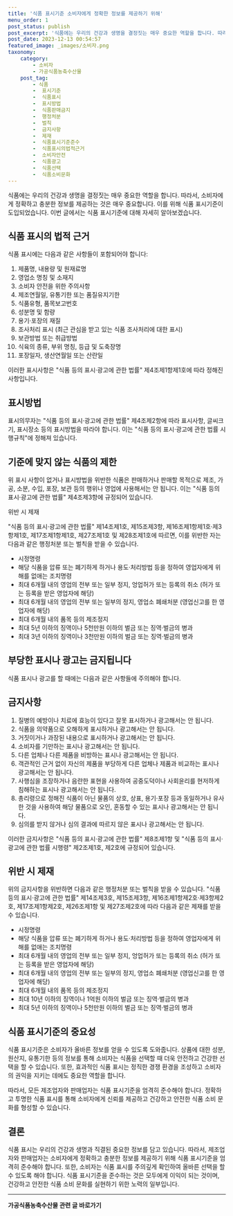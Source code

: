 ```yaml
---
title: '식품 표시기준 소비자에게 정확한 정보를 제공하기 위해'
menu_order: 1
post_status: publish
post_excerpt: '식품에는 우리의 건강과 생명을 결정짓는 매우 중요한 역할을 합니다. 따라서, 소비자에게 정확하고 충분한 정보를 제공하는 것은 매우 중요합니다. 이를 위해 식품 표시기준이 도입되었습니다. 이번 글에서는 식품 표시기준에 대해 자세히 알아보겠습니다.'
post_date: 2023-12-13 00:54:57
featured_image: _images/소비자.png
taxonomy:
    category:
        - 소비자
        - 가공식품농축수산물
    post_tag:
        - 식품
        -  표시기준
        -  식품표시
        -  표시방법
        -  식품판매금지
        -  행정처분
        -  벌칙
        -  금지사항
        -  제재
        -  식품표시기준준수
        -  식품표시의법적근거
        -  소비자안전
        -  식품광고
        -  식품선택
        -  식품소비문화
---
```



식품에는 우리의 건강과 생명을 결정짓는 매우 중요한 역할을 합니다. 따라서, 소비자에게 정확하고 충분한 정보를 제공하는 것은 매우 중요합니다. 이를 위해 식품 표시기준이 도입되었습니다. 이번 글에서는 식품 표시기준에 대해 자세히 알아보겠습니다.

## 식품 표시의 법적 근거

식품 표시에는 다음과 같은 사항들이 포함되어야 합니다:

1. 제품명, 내용량 및 원재료명
2. 영업소 명칭 및 소재지
3. 소비자 안전을 위한 주의사항
4. 제조연월일, 유통기한 또는 품질유지기한
5. 식품유형, 품목보고번호
6. 성분명 및 함량
7. 용기·포장의 재질
8. 조사처리 표시 (최근 관심을 받고 있는 식품 조사처리에 대한 표시)
9. 보관방법 또는 취급방법
10. 식육의 종류, 부위 명칭, 등급 및 도축장명
11. 포장일자, 생산연월일 또는 산란일

이러한 표시사항은 "식품 등의 표시·광고에 관한 법률" 제4조제1항제1호에 따라 정해진 사항입니다.

## 표시방법

표시의무자는 "식품 등의 표시·광고에 관한 법률" 제4조제2항에 따라 표시사항, 글씨크기, 표시장소 등의 표시방법을 따라야 합니다. 이는 "식품 등의 표시·광고에 관한 법률 시행규칙"에 정해져 있습니다.

## 기준에 맞지 않는 식품의 제한

위 표시 사항이 없거나 표시방법을 위반한 식품은 판매하거나 판매할 목적으로 제조, 가공, 소분, 수입, 포장, 보관 등의 행위나 영업에 사용해서는 안 됩니다. 이는 "식품 등의 표시·광고에 관한 법률" 제4조제3항에 규정되어 있습니다.

위반 시 제재

"식품 등의 표시·광고에 관한 법률" 제14조제1호, 제15조제3항, 제16조제1항제1호·제3항제1호, 제17조제1항제1호, 제27조제1호 및 제28조제1호에 따르면, 이를 위반한 자는 다음과 같은 행정처분 또는 벌칙을 받을 수 있습니다.

- 시정명령
- 해당 식품을 압류 또는 폐기하게 하거나 용도·처리방법 등을 정하여 영업자에게 위해를 없애는 조치명령
- 최대 6개월 내의 영업의 전부 또는 일부 정지, 엉업허가 또는 등록의 취소 (허가 또는 등록을 받은 영업자에 해당)
- 최대 6개월 내의 영업의 전부 또는 일부의 정지, 영업소 폐쇄처분 (영업신고를 한 영업자에 해당)
- 최대 6개월 내의 품목 등의 제조정지
- 최대 5년 이하의 징역이나 5천만원 이하의 벌금 또는 징역·벌금의 병과
- 최대 3년 이하의 징역이나 3천만원 이하의 벌금 또는 징역·벌금의 병과

## 부당한 표시나 광고는 금지됩니다

식품 표시나 광고를 할 때에는 다음과 같은 사항들에 주의해야 합니다.

## 금지사항

1. 질병의 예방이나 치료에 효능이 있다고 잘못 표시하거나 광고해서는 안 됩니다.
2. 식품을 의약품으로 오해하게 표시하거나 광고해서는 안 됩니다.
3. 거짓이거나 과장된 내용으로 표시하거나 광고해서는 안 됩니다.
4. 소비자를 기만하는 표시나 광고해서는 안 됩니다.
5. 다른 업체나 다른 제품을 비방하는 표시나 광고해서는 안 됩니다.
6. 객관적인 근거 없이 자신의 제품을 부당하게 다른 업체나 제품과 비교하는 표시나 광고해서는 안 됩니다.
7. 사행심을 조장하거나 음란한 표현을 사용하여 공중도덕이나 사회윤리를 현저하게 침해하는 표시나 광고해서는 안 됩니다.
8. 총리령으로 정해진 식품이 아닌 물품의 상호, 상표, 용기·포장 등과 동일하거나 유사한 것을 사용하여 해당 물품으로 오인, 혼동할 수 있는 표시나 광고해서는 안 됩니다.
9. 심의를 받지 않거나 심의 결과에 따르지 않은 표시나 광고해서는 안 됩니다.

이러한 금지사항은 "식품 등의 표시·광고에 관한 법률" 제8조제1항 및 "식품 등의 표시·광고에 관한 법률 시행령" 제2조제1호, 제2호에 규정되어 있습니다.

## 위반 시 제재

위의 금지사항을 위반하면 다음과 같은 행정처분 또는 벌칙을 받을 수 있습니다. "식품 등의 표시·광고에 관한 법률" 제14조제3호, 제15조제3항, 제16조제1항제2호·제3항제2호, 제17조제1항제2호, 제26조제1항 및 제27조제2호에 따라 다음과 같은 제재를 받을 수 있습니다.

- 시정명령
- 해당 식품을 압류 또는 폐기하게 하거나 용도·처리방법 등을 정하여 영업자에게 위해를 없애는 조치명령
- 최대 6개월 내의 영업의 전부 또는 일부 정지, 엉업허가 또는 등록의 취소 (허가 또는 등록을 받은 영업자에 해당)
- 최대 6개월 내의 영업의 전부 또는 일부의 정지, 영업소 폐쇄처분 (영업신고를 한 영업자에 해당)
- 최대 6개월 내의 품목 등의 제조정지
- 최대 10년 이하의 징역이나 1억원 이하의 벌금 또는 징역·벌금의 병과
- 최대 5년 이하의 징역이나 5천만원 이하의 벌금 또는 징역·벌금의 병과

## 식품 표시기준의 중요성

식품 표시기준은 소비자가 올바른 정보를 얻을 수 있도록 도와줍니다. 상품에 대한 성분, 원산지, 유통기한 등의 정보를 통해 소비자는 식품을 선택할 때 더욱 안전하고 건강한 선택을 할 수 있습니다. 또한, 효과적인 식품 표시는 정직한 경쟁 환경을 조성하고 소비자의 권익을 지키는 데에도 중요한 역할을 합니다.

따라서, 모든 제조업자와 판매업자는 식품 표시기준을 엄격히 준수해야 합니다. 정확하고 투명한 식품 표시를 통해 소비자에게 신뢰를 제공하고 건강하고 안전한 식품 소비 문화를 형성할 수 있습니다.

## 결론

식품 표시는 우리의 건강과 생명과 직결된 중요한 정보를 담고 있습니다. 따라서, 제조업자와 판매업자는 소비자에게 정확하고 충분한 정보를 제공하기 위해 식품 표시기준을 엄격히 준수해야 합니다. 또한, 소비자는 식품 표시를 주의깊게 확인하여 올바른 선택을 할 수 있도록 해야 합니다. 식품 표시기준을 준수하는 것은 모두에게 이익이 되는 것이며, 건강하고 안전한 식품 소비 문화를 실현하기 위한 노력의 일부입니다.
<!-- wp:separator -->
<hr class="wp-block-separator has-alpha-channel-opacity"/>
<!-- /wp:separator -->

<!-- wp:group {"backgroundColor":"base","layout":{"type":"constrained"}} -->
<div class="wp-block-group has-base-background-color has-background"><!-- wp:paragraph {"align":"center","fontSize":"medium"} -->
<p class="has-text-align-center has-large-font-size"><strong>가공식품농축수산물 관련 글 바로가기</strong></p>
<!-- /wp:paragraph -->


<!-- wp:latest-posts
{"categories":[{"id":30712,"count":19,"description":"","link":"https://uknowlaw.com/category/%ea%b0%80%ea%b3%b5%ec%8b%9d%ed%92%88%eb%86%8d%ec%b6%95%ec%88%98%ec%82%b0%eb%ac%bc/","name":"가공식품농축수산물","slug":"가공식품농축수산물","taxonomy":"category","parent":0,"meta":[],"_links":{"self":[{"href":"https://uknowlaw.com/wp-json/wp/v2/categories/30712"}],"collection":[{"href":"https://uknowlaw.com/wp-json/wp/v2/categories"}],"about":[{"href":"https://uknowlaw.com/wp-json/wp/v2/taxonomies/category"}],"wp:post_type":[{"href":"https://uknowlaw.com/wp-json/wp/v2/posts?categories=30712"}],"curies":[{"name":"wp","href":"https://api.w.org/{rel}","templated":true}]}}],"postsToShow":100,"excerptLength":28,"postLayout":"grid","columns":2,"featuredImageAlign":"left","featuredImageSizeSlug":"large","fontSize":"small"} /--></div>
<!-- /wp:group -->